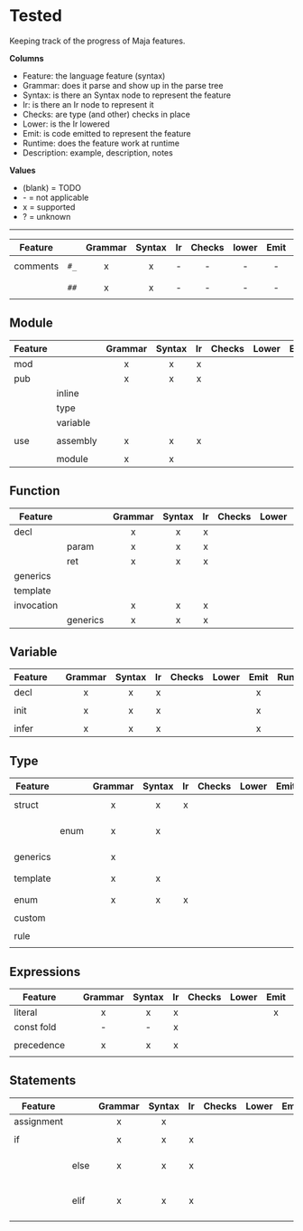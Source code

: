 # Tested

Keeping track of the progress of Maja features.

**Columns**

- Feature: the language feature (syntax)
- Grammar: does it parse and show up in the parse tree
- Syntax: is there an Syntax node to represent the feature
- Ir: is there an Ir node to represent it
- Checks: are type (and other) checks in place
- Lower: is the Ir lowered
- Emit: is code emitted to represent the feature
- Runtime: does the feature work at runtime
- Description: example, description, notes

**Values**

- (blank) = TODO
- \- = not applicable
- x = supported
- ? = unknown

---

|Feature      |   |Grammar|Syntax|Ir|Checks|lower|Emit|Runtime|Description|
|-------------|--------------|:-:|:-:|:-:|:-:|:-:|:-:|---|---------------|
| comments    | `#_` | x | x | - | - | - | - | - | `#_ regular comment`  |
|             | `##` | x | x | - | - | - | - | - | `## comment warning`  |

## Module

|Feature      |   |Grammar|Syntax|Ir|Checks|Lower|Emit|Runtime|Description|
|-------------|-----|:-:|:-:|:-:|:-:|:-:|:-:|---|---------------|
| mod    |          | x | x | x |   |   | x |   | `mod myModule`  |
| pub    |          | x | x | x |   |   |   |   | `pub mySymbol`  |
|        | inline   |   |   |   |   |   |   |   | `pub myFn(): U8`  |
|        | type     |   |   |   |   |   |   |   | `pub myType`  |
|        | variable |   |   |   |   |   |   |   | `pub myImmVar`  |
| use    | assembly | x | x | x |   |   |   |   | `use assembly.class`  |
|        | module   | x | x |   |   |   |   |   | `use module`  |

## Function

|Feature      |   |Grammar|Syntax|Ir|Checks|Lower|Emit|Runtime|Description|
|-------------|-----|:-:|:-:|:-:|:-:|:-:|:-:|---|---------------|
| decl       |       | x | x | x |   |   | x |   | `fn: ()`  |
|            | param | x | x | x |   |   | x |   | `fn: (p: U8)`  |
|            | ret   | x | x | x |   |   | x |   | `fn: (): U8`  |
| generics   |       |   |   |   |   |   |   |   | `fn: <T>()`  |
| template   |       |   |   |   |   |   |   |   | `fn: <#T>()`  |
| invocation |       | x | x | x |   |   |   |   | `fn()`  |
|            | generics | x | x | x |   |   |   |   | `fn<T>()`  |

## Variable

|Feature      |   |Grammar|Syntax|Ir|Checks|Lower|Emit|Runtime|Description|
|-------------|-----|:-:|:-:|:-:|:-:|:-:|:-:|---|---------------|
| decl       |   | x | x | x |   |   | x |   | `var: U8`  |
| init       |   | x | x | x |   |   | x |   | `var: U8 = 42`  |
| infer      |   | x | x | x |   |   | x |   | `var := 42`  |

## Type

|Feature      |   |Grammar|Syntax|Ir|Checks|Lower|Emit|Runtime|Description|
|-------------|-----|:-:|:-:|:-:|:-:|:-:|:-:|---|---------------|
| struct      |      | x | x | x |   |   |   |   | `MyType -> fld: U8`  |
|             | enum | x | x |   |   |   |   |   | `MyType -> fld: U8 -> Opt1, Opt2`  |
| generics    |      | x |   |   |   |   |   |   | `MyType<T> -> fld: T`  |
| template    |      | x | x |   |   |   |   |   | `MyType<#T> -> fld: T`  |
| enum        |      | x | x | x |   |   |   |   | `MyType -> opt1, opt2`  |
| custom      |      |   |   |   |   |   |   |   | `MyType: U8`  |
| rule        |      |   |   |   |   |   |   |   | `MyType -> #fld1 > 0`  |

## Expressions

|Feature      |   |Grammar|Syntax|Ir|Checks|Lower|Emit|Runtime|Description|
|-------------|-----|:-:|:-:|:-:|:-:|:-:|:-:|---|---------------|
| literal     |   | x | x | x |   |   | x |   | `42`, `'hello'`  |
| const fold  |   | - | - | x |   |   |   |   | `42 + 101` |
| precedence  |   | x | x | x |   |   |   |   | `(42 + 101) / 2`  |

## Statements

|Feature      |   |Grammar|Syntax|Ir|Checks|Lower|Emit|Runtime|Description|
|-------------|-----|:-:|:-:|:-:|:-:|:-:|:-:|---|---------------|
| assignment |      | x | x |   |   |   |   |   | `x = 42`  |
| if      |      | x | x | x |   |   |   |   | `if <condition>`  |
|         | else | x | x | x |   |   |   |   | `if <condition> else`  |
|         | elif | x | x | x |   |   |   |   | `if <condition> elif <condition>`  |
